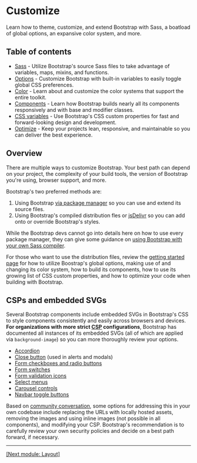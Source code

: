 # Customize

Learn how to theme, customize, and extend Bootstrap with Sass, a boatload of global options, an expansive color system, and more.

## Table of contents

* [Sass](https://github.com/AndrewSRea/My_Learning_Port/tree/main/Bootstrap/Customize/Sass#sass) - Utilize Bootstrap's source Sass files to take advantage of variables, maps, mixins, and functions.
* [Options](https://github.com/AndrewSRea/My_Learning_Port/tree/main/Bootstrap/Customize/Options#options) - Customize Bootstrap with built-in variables to easily toggle global CSS preferences.
* [Color](https://github.com/AndrewSRea/My_Learning_Port/tree/main/Bootstrap/Customize/Colors#color) - Learn about and customize the color systems that support the entire toolkit.
* [Components](https://github.com/AndrewSRea/My_Learning_Port/tree/main/Bootstrap/Customize/Components#components) - Learn how Bootstrap builds nearly all its components responsively and with base and modifier classes.
* [CSS variables](https://github.com/AndrewSRea/My_Learning_Port/tree/main/Bootstrap/Customize/CSS_Variables#css-variables) - Use Bootstrap's CSS custom properties for fast and forward-looking design and development.
* [Optimize](https://github.com/AndrewSRea/My_Learning_Port/tree/main/Bootstrap/Customize/Optimize#optimize) - Keep your projects lean, responsive, and maintainable so you can deliver the best experience.

## Overview

There are multiple ways to customize Bootstrap. Your best path can depend on your project, the complexity of your build tools, the version of Bootstrap you're using, browser support, and more.

Bootstrap's two preferred methods are:

1. Using Bootstrap [via package manager](https://github.com/AndrewSRea/My_Learning_Port/tree/main/Bootstrap/Getting_Started/Download#package-managers) so you can use and extend its source files.
2. Using Bootstrap's compiled distribution fles or [jsDelivr](https://github.com/AndrewSRea/My_Learning_Port/tree/main/Bootstrap/Getting_Started/Download#cdn-via-jsdelivr) so you can add onto or override Bootstrap's styles.

While the Bootstrap devs cannot go into details here on how to use every package manager, they can give some guidance on [using Bootstrap with your own Sass compiler](https://github.com/AndrewSRea/My_Learning_Port/tree/main/Bootstrap/Customize/Sass#sass).

For those who want to use the distribution files, review the [getting started page](https://github.com/AndrewSRea/My_Learning_Port/tree/main/Bootstrap/Getting_Started/Introduction#introduction) for how to utilize Boostrap's global options, making use of and changing its color system, how to build its components, how to use its growing list of CSS custom properties, and how to optimize your code when building with Bootstrap.

## CSPs and embedded SVGs

Several Bootstrap components include embedded SVGs in Bootstrap's CSS to style components consistently and easily across browsers and devices. **For organizations with more strict [CSP](https://developer.mozilla.org/en-US/docs/Web/HTTP/CSP) configurations**, Bootstrap has documented all instances of its embedded SVGs (all of which are applied via `background-image`) so you can more thoroughly review your options.

* [Accordion](https://github.com/AndrewSRea/My_Learning_Port/tree/main/Bootstrap/Components/Accordion#accordion)
* [Close button](https://github.com/AndrewSRea/My_Learning_Port/tree/main/Bootstrap/Components/Close_Button#close-button) (used in alerts and modals)
* [Form checkboxes and radio buttons]() <!-- link to Forms/Checks_and_Radios -->
* [Form switches]() <!-- link to Forms/Checks_and_Radios - "Switches" header -->
* [Form validation icons]() <!-- link to Forms/Validation - "Server side" header -->
* [Select menus](https://github.com/AndrewSRea/My_Learning_Port/tree/main/Bootstrap/Forms/Select#select)
* [Carousel controls](https://github.com/AndrewSRea/My_Learning_Port/tree/main/Bootstrap/Components/Carousel#carousel)
* [Navbar toggle buttons](https://github.com/AndrewSRea/My_Learning_Port/tree/main/Bootstrap/Components/Navbar#responsive-behaviors)

Based on [community conversation](https://github.com/twbs/bootstrap/issues/25394), some options for addressing this in your own codebase include replacing the URLs with locally hosted assets, removing the images and using inline images (not possible in all components), and modifying your CSP. Bootstrap's recommendation is to carefully review your own security policies and decide on a best path forward, if necessary.

<hr>

[[Next module: Layout]](https://github.com/AndrewSRea/My_Learning_Port/tree/main/Bootstrap/Layout#bootstrap-layout)